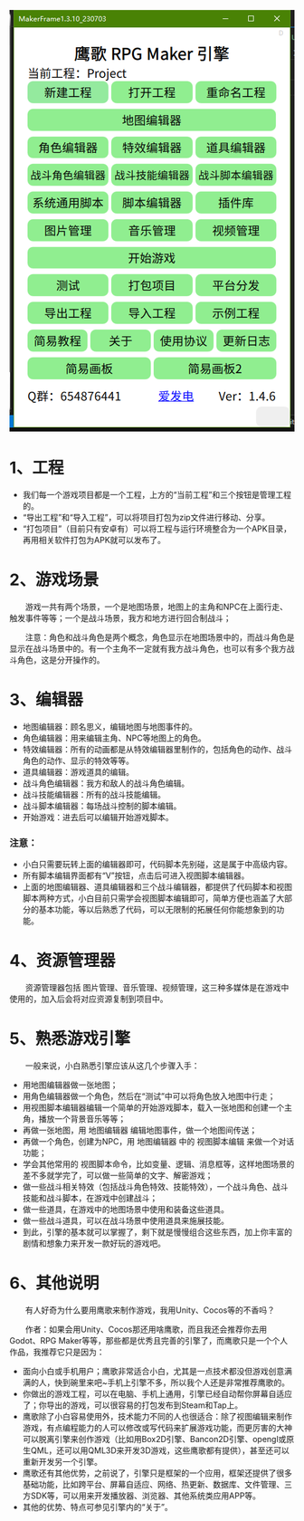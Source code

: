 ![1688903539999](image/1.引擎简介/1688903539999.png)

# 1、工程

* 我们每一个游戏项目都是一个工程，上方的“当前工程”和三个按钮是管理工程的。
* “导出工程”和“导入工程”，可以将项目打包为zip文件进行移动、分享。
* “打包项目”（目前只有安卓有）可以将工程与运行环境整合为一个APK目录，再用相关软件打包为APK就可以发布了。

# 2、游戏场景

&emsp;&emsp;游戏一共有两个场景，一个是地图场景，地图上的主角和NPC在上面行走、触发事件等等；一个是战斗场景，我方和地方进行回合制战斗；

&emsp;&emsp;注意：角色和战斗角色是两个概念，角色显示在地图场景中的，而战斗角色是显示在战斗场景中的。有一个主角不一定就有我方战斗角色，也可以有多个我方战斗角色，这是分开操作的。

# 3、编辑器

* 地图编辑器：顾名思义，编辑地图与地图事件的。
* 角色编辑器：用来编辑主角、NPC等地图上的角色。
* 特效编辑器：所有的动画都是从特效编辑器里制作的，包括角色的动作、战斗角色的动作、显示的特效等等。
* 道具编辑器：游戏道具的编辑。
* 战斗角色编辑器：我方和敌人的战斗角色编辑。
* 战斗技能编辑器：所有的战斗技能编辑。
* 战斗脚本编辑器：每场战斗控制的脚本编辑。
* 开始游戏：进去后可以编辑开始游戏脚本。

### 注意：

* 小白只需要玩转上面的编辑器即可，代码脚本先别碰，这是属于中高级内容。
* 所有脚本编辑界面都有“V”按钮，点击后可进入视图脚本编辑器。
* 上面的地图编辑器、道具编辑器和三个战斗编辑器，都提供了代码脚本和视图脚本两种方式，小白目前只需学会视图脚本编辑即可，简单方便也涵盖了大部分的基本功能，等以后熟悉了代码，可以无限制的拓展任何你能想象到的功能。

# 4、资源管理器

&emsp;&emsp;资源管理器包括 图片管理、音乐管理、视频管理，这三种多媒体是在游戏中使用的，加入后会将对应资源复制到项目中。

# 5、熟悉游戏引擎

&emsp;&emsp;一般来说，小白熟悉引擎应该从这几个步骤入手：

* 用地图编辑器做一张地图；
* 用角色编辑器做一个角色，然后在“测试”中可以将角色放入地图中行走；
* 用视图脚本编辑器编辑一个简单的开始游戏脚本，载入一张地图和创建一个主角，播放一个背景音乐等等；
* 再做一张地图，用 地图编辑器 编辑地图事件，做一个地图间传送；
* 再做一个角色，创建为NPC，用 地图编辑器 中的 视图脚本编辑 来做一个对话功能；
* 学会其他常用的 视图脚本命令，比如变量、逻辑、消息框等，这样地图场景的差不多就学完了，可以做一些简单的文字、解密游戏；
* 做一些战斗相关特效（包括战斗角色特效、技能特效），一个战斗角色、战斗技能和战斗脚本，在游戏中创建战斗；
* 做一些道具，在游戏中的地图场景中使用和装备这些道具。
* 做一些战斗道具，可以在战斗场景中使用道具来施展技能。
* 到此，引擎的基本就可以掌握了，剩下就是慢慢组合这些东西，加上你丰富的剧情和想象力来开发一款好玩的游戏吧。

# 6、其他说明

&emsp;&emsp;有人好奇为什么要用鹰歌来制作游戏，我用Unity、Cocos等的不香吗？

&emsp;&emsp;作者：如果会用Unity、Cocos那还用啥鹰歌，而且我还会推荐你去用Godot、RPG Maker等等，那些都是优秀且完善的引擎了，而鹰歌只是一个个人作品，我推荐它只是因为：

* 面向小白或手机用户；鹰歌非常适合小白，尤其是一点技术都没但游戏创意满满的人，快到碗里来吧~手机上引擎不多，所以我个人还是非常推荐鹰歌的。
* 你做出的游戏工程，可以在电脑、手机上通用，引擎已经自动帮你屏幕自适应了；你导出的游戏，可以很容易的打包发布到Steam和Tap上。
* 鹰歌除了小白容易使用外，技术能力不同的人也很适合：除了视图编辑来制作游戏，有点编程能力的人可以修改或写代码来扩展游戏功能，而更厉害的大神可以脱离引擎来创作游戏（比如用Box2D引擎、Bancon2D引擎、opengl或原生QML，还可以用QML3D来开发3D游戏，这些鹰歌都有提供），甚至还可以重新开发另一个引擎。
* 鹰歌还有其他优势，之前说了，引擎只是框架的一个应用，框架还提供了很多基础功能，比如跨平台、屏幕自适应、网络、热更新、数据库、文件管理、三方SDK等，可以用来开发播放器、浏览器、其他系统类应用APP等。
* 其他的优势、特点可参见引擎内的“关于”。

